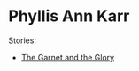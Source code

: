 # Phyllis Ann Karr

Stories:

+ [The Garnet and the Glory][]


[The Garnet and the Glory]: ../stories/the-garnet-and-the-glory.md
